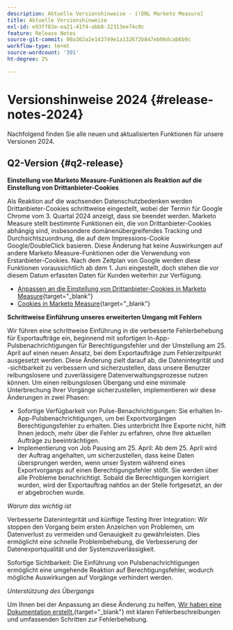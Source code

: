 ```yaml
---
description: Aktuelle Versionshinweise - [!DNL Marketo Measure]
title: Aktuelle Versionshinweise
exl-id: e93ff03e-ea21-41f4-abb8-32313ee74c0c
feature: Release Notes
source-git-commit: 00a362a2e143749e1a132672b847eb06dcab6b9c
workflow-type: tm+mt
source-wordcount: '391'
ht-degree: 2%

---
```


# Versionshinweise 2024 {#release-notes-2024}

Nachfolgend finden Sie alle neuen und aktualisierten Funktionen für unsere Versionen 2024.

## Q2-Version {#q2-release}

<p>

**Einstellung von Marketo Measure-Funktionen als Reaktion auf die Einstellung von Drittanbieter-Cookies**

Als Reaktion auf die wachsenden Datenschutzbedenken werden Drittanbieter-Cookies schrittweise eingestellt, wobei der Termin für Google Chrome vom 3. Quartal 2024 anzeigt, dass sie beendet werden. Marketo Measure stellt bestimmte Funktionen ein, die von Drittanbieter-Cookies abhängig sind, insbesondere domänenübergreifendes Tracking und Durchsichtszuordnung, die auf dem Impressions-Cookie Google/DoubleClick basieren. Diese Änderung hat keine Auswirkungen auf andere Marketo Measure-Funktionen oder die Verwendung von Erstanbieter-Cookies. Nach dem Zeitplan von Google werden diese Funktionen voraussichtlich ab dem 1. Juni eingestellt, doch stehen die vor diesem Datum erfassten Daten für Kunden weiterhin zur Verfügung.

* [Anpassen an die Einstellung von Drittanbieter-Cookies in Marketo Measure](https://nation.marketo.com/t5/employee-blogs/adapting-to-third-party-cookie-deprecation-in-marketo-measure/ba-p/345110){target="_blank"}
* [Cookies in Marketo Measure](/help/marketo-measure-tracking/setting-up-tracking/marketo-measure-cookies.md){target="_blank"}

**Schrittweise Einführung unseres erweiterten Umgang mit Fehlern**

Wir führen eine schrittweise Einführung in die verbesserte Fehlerbehebung für Exportaufträge ein, beginnend mit sofortigen In-App-Pulsbenachrichtigungen für Berechtigungsfehler und der Umstellung am 25. April auf einen neuen Ansatz, bei dem Exportaufträge zum Fehlerzeitpunkt ausgesetzt werden. Diese Änderung zielt darauf ab, die Datenintegrität und -sichtbarkeit zu verbessern und sicherzustellen, dass unsere Benutzer reibungslosere und zuverlässigere Datenverwaltungsprozesse nutzen können. Um einen reibungslosen Übergang und eine minimale Unterbrechung Ihrer Vorgänge sicherzustellen, implementieren wir diese Änderungen in zwei Phasen:

* Sofortige Verfügbarkeit von Pulse-Benachrichtigungen: Sie erhalten In-App-Pulsbenachrichtigungen, um bei Exportvorgängen Berechtigungsfehler zu erhalten. Dies unterbricht Ihre Exporte nicht, hilft Ihnen jedoch, mehr über die Fehler zu erfahren, ohne Ihre aktuellen Aufträge zu beeinträchtigen.
* Implementierung von Job Pausing am 25. April: Ab dem 25. April wird der Auftrag angehalten, um sicherzustellen, dass keine Daten übersprungen werden, wenn unser System während eines Exportvorgangs auf einen Berechtigungsfehler stößt. Sie werden über alle Probleme benachrichtigt. Sobald die Berechtigungen korrigiert wurden, wird der Exportauftrag nahtlos an der Stelle fortgesetzt, an der er abgebrochen wurde.

_Warum das wichtig ist_

Verbesserte Datenintegrität und künftige Testing Ihrer Integration: Wir stoppen den Vorgang beim ersten Anzeichen von Problemen, um Datenverlust zu vermeiden und Genauigkeit zu gewährleisten. Dies ermöglicht eine schnelle Problembehebung, die Verbesserung der Datenexportqualität und der Systemzuverlässigkeit.

Sofortige Sichtbarkeit: Die Einführung von Pulsbenachrichtigungen ermöglicht eine umgehende Reaktion auf Berechtigungsfehler, wodurch mögliche Auswirkungen auf Vorgänge verhindert werden.

_Unterstützung des Übergangs_

Um Ihnen bei der Anpassung an diese Änderung zu helfen, [Wir haben eine Dokumentation erstellt.](/help/configuration-and-setup/getting-started-with-marketo-measure/error-notifications.md){target="_blank"} mit klaren Fehlerbeschreibungen und umfassenden Schritten zur Fehlerbehebung.
